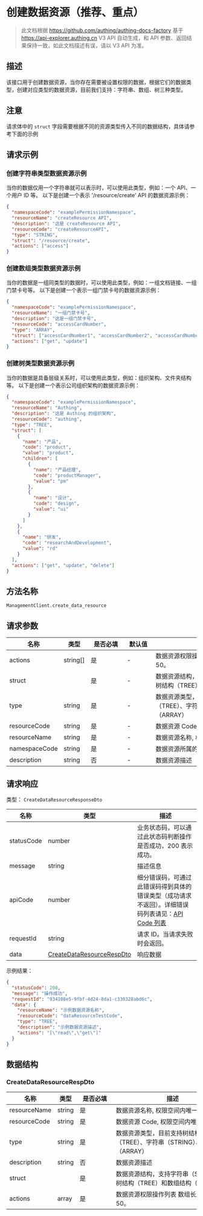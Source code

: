 # 创建数据资源（推荐、重点）

<!--
  警告⚠️：
  不要直接修改该文档，
  https://github.com/Authing/authing-docs-factory
  使用该项目进行生成
-->

<LastUpdated />

> 此文档根据 https://github.com/authing/authing-docs-factory 基于 https://api-explorer.authing.cn V3 API 自动生成，和 API 参数、返回结果保持一致，如此文档描述有误，请以 V3 API 为准。


  ## 描述
  该接口用于创建数据资源，当你存在需要被设置权限的数据，根据它们的数据类型，创建对应类型的数据资源，目前我们支持：字符串、数组、树三种类型。
  ## 注意
  请求体中的 `struct` 字段需要根据不同的资源类型传入不同的数据结构，具体请参考下面的示例
## 请求示例
### 创建字符串类型数据资源示例
当你的数据仅用一个字符串就可以表示时，可以使用此类型，例如：一个 API、一个用户 ID 等。
以下是创建一个表示 '/resource/create' API 的数据资源示例：
```json
{
  "namespaceCode": "examplePermissionNamespace",
  "resourceName": "createResource API",
  "description": "这是 createResource API",
  "resourceCode": "createResourceAPI",
  "type": "STRING",
  "struct": "/resource/create",
  "actions": ["access"]
}
```

### 创建数组类型数据资源示例
当你的数据是一组同类型的数据时，可以使用此类型，例如：一组文档链接、一组门禁卡号等。
以下是创建一个表示一组门禁卡号的数据资源示例：
```json
{
  "namespaceCode": "examplePermissionNamespace",
  "resourceName": "一组门禁卡号",
  "description": "这是一组门禁卡号",
  "resourceCode": "accessCardNumber",
  "type": "ARRAY",
  "struct": ["accessCardNumber1", "accessCardNumber2", "accessCardNumber3"],
  "actions": ["get", "update"]
}
```

### 创建树类型数据资源示例
当你的数据是具备层级关系时，可以使用此类型，例如：组织架构、文件夹结构等。
以下是创建一个表示公司组织架构的数据资源示例：
```json
{
  "namespaceCode": "examplePermissionNamespace",
  "resourceName": "Authing",
  "description": "这是 Authing 的组织架构",
  "resourceCode": "authing",
  "type": "TREE",
  "struct": [
    {
      "name": "产品",
      "code": "product",
      "value": "product",
      "children": [
        {
          "name": "产品经理",
          "code": "productManager",
          "value": "pm"
        },
        {
          "name": "设计",
          "code": "design",
          "value": "ui"
        }
      ]
    },
    {
      "name": "研发",
      "code": "researchAndDevelopment",
      "value": "rd"
    }
  ],
  "actions": ["get", "update", "delete"]
}
```
  

## 方法名称

`ManagementClient.create_data_resource`

## 请求参数

| 名称 | 类型 | <div style="width:80px">是否必填</div> | <div style="width:60px">默认值</div> | <div style="width:300px">描述</div> | <div style="width:200px">示例值</div> |
| ---- | ---- | ---- | ---- | ---- | ---- |
| actions | string[] | 是 | - | 数据资源权限操作列表 数组长度限制：50。 | `["read","get"]` |
| struct | <a href="#"></a> | 是 | - | 数据资源结构，支持字符串（STRING）、树结构（TREE）和数组结构（ARRAY）。  |  |
| type | string | 是 | - | 数据资源类型，目前支持树结构（TREE）、字符串（STRING）、数组（ARRAY）  | `TREE` |
| resourceCode | string | 是 | - | 数据资源 Code, 权限空间内唯一  | `dataResourceTestCode` |
| resourceName | string | 是 | - | 数据资源名称, 权限空间内唯一  | `示例数据资源名称` |
| namespaceCode | string | 是 | - | 数据资源所属的权限空间 Code  | `examplePermissionNamespace` |
| description | string | 否 | - | 数据资源描述  | `示例数据资源描述` |




## 请求响应

类型： `CreateDataResourceResponseDto`

| 名称 | 类型 | 描述 |
| ---- | ---- | ---- |
| statusCode | number | 业务状态码，可以通过此状态码判断操作是否成功，200 表示成功。 |
| message | string | 描述信息 |
| apiCode | number | 细分错误码，可通过此错误码得到具体的错误类型（成功请求不返回）。详细错误码列表请见：[API Code 列表](https://api-explorer.authing.cn/?tag=group/%E5%BC%80%E5%8F%91%E5%87%86%E5%A4%87#tag/%E5%BC%80%E5%8F%91%E5%87%86%E5%A4%87/%E9%94%99%E8%AF%AF%E5%A4%84%E7%90%86/apiCode) |
| requestId | string | 请求 ID。当请求失败时会返回。 |
| data | <a href="#CreateDataResourceRespDto">CreateDataResourceRespDto</a> | 响应数据 |



示例结果：

```json
{
  "statusCode": 200,
  "message": "操作成功",
  "requestId": "934108e5-9fbf-4d24-8da1-c330328abd6c",
  "data": {
    "resourceName": "示例数据资源名称",
    "resourceCode": "dataResourceTestCode",
    "type": "TREE",
    "description": "示例数据资源描述",
    "actions": "[\"read\",\"get\"]"
  }
}
```

## 数据结构


### <a id="CreateDataResourceRespDto"></a> CreateDataResourceRespDto

| 名称 | 类型 | <div style="width:80px">是否必填</div> | <div style="width:300px">描述</div> | <div style="width:200px">示例值</div> |
| ---- |  ---- | ---- | ---- | ---- |
| resourceName | string | 是 | 数据资源名称, 权限空间内唯一   |  `示例数据资源名称` |
| resourceCode | string | 是 | 数据资源 Code, 权限空间内唯一   |  `dataResourceTestCode` |
| type | string | 是 | 数据资源类型，目前支持树结构（TREE）、字符串（STRING）、数组（ARRAY）   | TREE |
| description | string | 否 | 数据资源描述   |  `示例数据资源描述` |
| struct |  | 是 | 数据资源结构，支持字符串（STRING）、树结构（TREE）和数组结构（ARRAY）。   |  |
| actions | array | 是 | 数据资源权限操作列表 数组长度限制：50。  |  `["read","get"]` |


